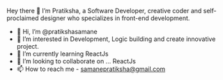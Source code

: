 Hey there 👋 I’m Pratiksha, a Software Developer, creative coder and
self-proclaimed designer who specializes in front-end development.

- 👋 Hi, I’m @pratikshasamane
- 👀 I’m interested in Development, Logic building and create innovative project. 
- 🌱 I’m currently learning ReactJs
- 💞️ I’m looking to collaborate on ... ReactJs
- 📫 How to reach me - samanepratiksha@gmail.com
